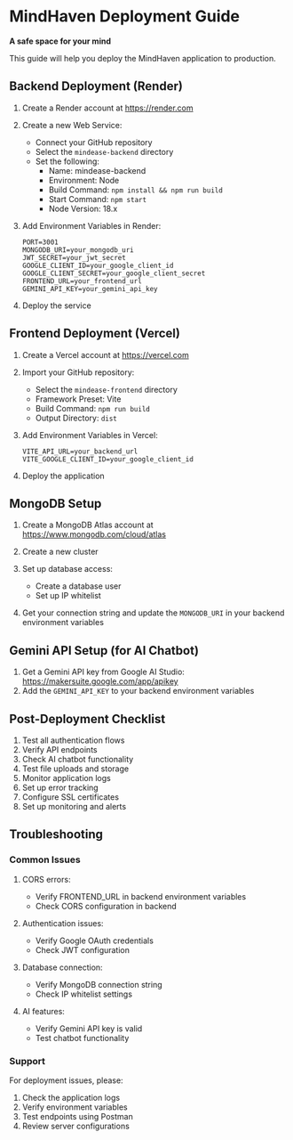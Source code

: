 # MindHaven Deployment Guide
**A safe space for your mind**

This guide will help you deploy the MindHaven application to production.

## Backend Deployment (Render)

1. Create a Render account at https://render.com

2. Create a new Web Service:
   - Connect your GitHub repository
   - Select the `mindease-backend` directory
   - Set the following:
     - Name: mindease-backend
     - Environment: Node
     - Build Command: `npm install && npm run build`
     - Start Command: `npm start`
     - Node Version: 18.x

3. Add Environment Variables in Render:
   ```
   PORT=3001
   MONGODB_URI=your_mongodb_uri
   JWT_SECRET=your_jwt_secret
   GOOGLE_CLIENT_ID=your_google_client_id
   GOOGLE_CLIENT_SECRET=your_google_client_secret
   FRONTEND_URL=your_frontend_url
   GEMINI_API_KEY=your_gemini_api_key
   ```

4. Deploy the service

## Frontend Deployment (Vercel)

1. Create a Vercel account at https://vercel.com

2. Import your GitHub repository:
   - Select the `mindease-frontend` directory
   - Framework Preset: Vite
   - Build Command: `npm run build`
   - Output Directory: `dist`

3. Add Environment Variables in Vercel:
   ```
   VITE_API_URL=your_backend_url
   VITE_GOOGLE_CLIENT_ID=your_google_client_id
   ```

4. Deploy the application

## MongoDB Setup

1. Create a MongoDB Atlas account at https://www.mongodb.com/cloud/atlas

2. Create a new cluster

3. Set up database access:
   - Create a database user
   - Set up IP whitelist

4. Get your connection string and update the `MONGODB_URI` in your backend environment variables

## Gemini API Setup (for AI Chatbot)

1. Get a Gemini API key from Google AI Studio: https://makersuite.google.com/app/apikey
2. Add the `GEMINI_API_KEY` to your backend environment variables

## Post-Deployment Checklist

1. Test all authentication flows
2. Verify API endpoints
3. Check AI chatbot functionality
4. Test file uploads and storage
5. Monitor application logs
6. Set up error tracking
7. Configure SSL certificates
8. Set up monitoring and alerts

## Troubleshooting

### Common Issues

1. CORS errors:
   - Verify FRONTEND_URL in backend environment variables
   - Check CORS configuration in backend

2. Authentication issues:
   - Verify Google OAuth credentials
   - Check JWT configuration

3. Database connection:
   - Verify MongoDB connection string
   - Check IP whitelist settings

4. AI features:
   - Verify Gemini API key is valid
   - Test chatbot functionality

### Support

For deployment issues, please:
1. Check the application logs
2. Verify environment variables
3. Test endpoints using Postman
4. Review server configurations 